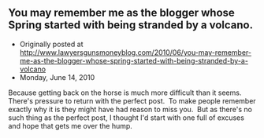 ## You may remember me as the blogger whose Spring started with being stranded by a volcano.

 * Originally posted at http://www.lawyersgunsmoneyblog.com/2010/06/you-may-remember-me-as-the-blogger-whose-spring-started-with-being-stranded-by-a-volcano
 * Monday, June 14, 2010

Because getting back on the horse is much more difficult than it seems.  There's pressure to return with the perfect post.  To make people remember exactly why it is they might have had reason to miss you.  But as there's no such thing as the perfect post, I thought I'd start with one full of excuses and hope that gets me over the hump.